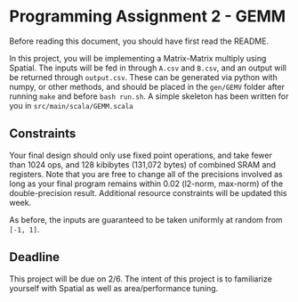 # Programming Assignment 2 - GEMM
Before reading this document, you should have first read the README.

In this project, you will be implementing a Matrix-Matrix multiply using Spatial. The inputs will be fed in through `A.csv` and `B.csv`, and an output will be returned through `output.csv`. These can be generated via python with numpy, or other methods, and should be placed in the `gen/GEMV` folder after running `make` and before `bash run.sh`. A simple skeleton has been written for you in `src/main/scala/GEMM.scala`


## Constraints
Your final design should only use fixed point operations, and take fewer than 1024 ops, and 128 kibibytes (131,072 bytes) of combined SRAM and registers.
Note that you are free to change all of the precisions involved as long as your final program remains within 0.02 (l2-norm, max-norm) of the double-precision result.
Additional resource constraints will be updated this week.

As before, the inputs are guaranteed to be taken uniformly at random from `[-1, 1]`.

## Deadline
This project will be due on 2/6. The intent of this project is to familiarize yourself with Spatial as well as area/performance tuning.
